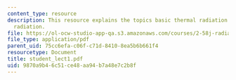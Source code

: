 ```yaml
---
content_type: resource
description: This resource explains the topics basic thermal radiation concepts, blackbody
  radiation.
file: https://ol-ocw-studio-app-qa.s3.amazonaws.com/courses/2-58j-radiative-transfer-spring-2006/9870a9b46c51ce48aa94b7a48e7c2b8f_student_lect1.pdf
file_type: application/pdf
parent_uid: 75cc6efa-c06f-c71d-8410-8ea5b6b661f4
resourcetype: Document
title: student_lect1.pdf
uid: 9870a9b4-6c51-ce48-aa94-b7a48e7c2b8f
---
```

